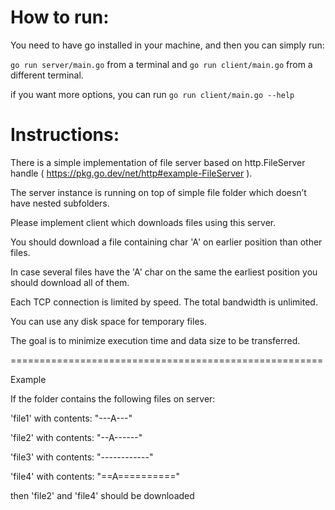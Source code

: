 
# How to run: 

You need to have go installed in your machine, and then you can simply run: 

`go run server/main.go` from a terminal and `go run client/main.go` from a different terminal.

if you want more options, you can run `go run client/main.go --help` 

# Instructions:

There is a simple implementation of file server based on http.FileServer handle ( https://pkg.go.dev/net/http#example-FileServer ).

The server instance is running on top of simple file folder which doesn’t have nested subfolders.


Please implement client which downloads files using this server.

You should download a file containing char 'A' on earlier position than other files.

In case several files have the 'A' char on the same the earliest position you should download all of them.


Each TCP connection is limited by speed. The total bandwidth is unlimited.

You can use any disk space for temporary files.


The goal is to minimize execution time and data size to be transferred.

 

======================================================

Example


If the folder contains the following files on server:


'file1' with contents: "---A---"

'file2' with contents: "--A------"  

'file3' with contents: "------------"

'file4' with contents: "==A=========="

 

then 'file2' and 'file4' should be downloaded


